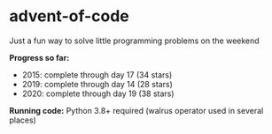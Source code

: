 # advent-of-code

Just a fun way to solve little programming problems on the weekend

**Progress so far:** 
* 2015: complete through day 17 (34 stars)
* 2019: complete through day 14 (28 stars)
* 2020: complete through day 19 (38 stars)

**Running code:**
Python 3.8+ required (walrus operator used in several places)
